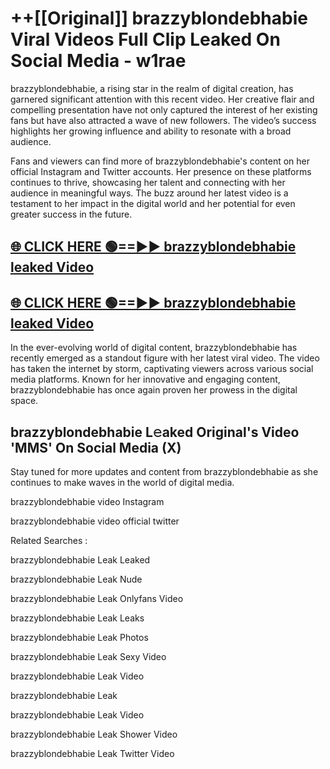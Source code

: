 # ++[[Original]] brazzyblondebhabie Viral Videos Full Clip Leaked On Social Media - w1rae<br>

brazzyblondebhabie, a rising star in the realm of digital creation, has garnered significant attention with this recent video. Her creative flair and compelling presentation have not only captured the interest of her existing fans but have also attracted a wave of new followers. The video’s success highlights her growing influence and ability to resonate with a broad audience.

Fans and viewers can find more of brazzyblondebhabie's content on her official Instagram and Twitter accounts. Her presence on these platforms continues to thrive, showcasing her talent and connecting with her audience in meaningful ways. The buzz around her latest video is a testament to her impact in the digital world and her potential for even greater success in the future.


## [🌐 CLICK HERE 🟢==►► brazzyblondebhabie leaked Video ](https://onlyclips.site?title=brazzyblondebhabie&ref=git)

## [🌐 CLICK HERE 🟢==►► brazzyblondebhabie leaked Video ](https://onlyclips.site?title=brazzyblondebhabie&ref=git)


In the ever-evolving world of digital content, brazzyblondebhabie has recently emerged as a standout figure with her latest viral video. The video has taken the internet by storm, captivating viewers across various social media platforms. Known for her innovative and engaging content, brazzyblondebhabie has once again proven her prowess in the digital space.



## brazzyblondebhabie L𝚎aked Original's Video 'MMS' On Social Media (X)


Stay tuned for more updates and content from brazzyblondebhabie as she continues to make waves in the world of digital media.

brazzyblondebhabie video Instagram

brazzyblondebhabie video official twitter


Related Searches :

brazzyblondebhabie Leak Leaked

brazzyblondebhabie Leak Nude

brazzyblondebhabie Leak Onlyfans Video

brazzyblondebhabie Leak Leaks

brazzyblondebhabie Leak Photos

brazzyblondebhabie Leak Sexy Video

brazzyblondebhabie Leak Video

brazzyblondebhabie Leak

brazzyblondebhabie Leak Video

brazzyblondebhabie Leak Shower Video

brazzyblondebhabie Leak Twitter Video

